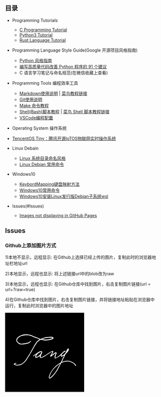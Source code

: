 
## 目录

- Programming Tutorials
  - [C Programming Tutorial](./Documentation/CProgrammingTutorial.md)
  - [Python3 Tutorial](./Documentation/Python3Tutorial.md)
  - [Rust Language Tutorial](./Documentation/RustProgrammingTutorial.md)

- Programming Language Style Guide(Google 开源项目风格指南)
  - [Python 风格指南](https://zh-google-styleguide.readthedocs.io/en/latest/google-python-styleguide/contents/)
  - [编写高质量代码改善 Python 程序的 91 个建议](https://l1nwatch.gitbook.io/writing_solid_python_code_gitbook/)
  - C 语言学习笔记与命名规范(在微信收藏上查看)

- Programming Tools 编程效率工具
  - [Markdown使用说明](./doc/MarkdownUsageInstructions.md) | [菜鸟教程链接](https://www.runoob.com/markdown/md-image.html "")
  - [Git使用说明](./doc/GitUsageInstructions.md.md "")
  - [Make 命令教程](./doc/MakeCommandTutorial.md)
  - [Shell(Bash)脚本教程](./doc/BashLinuxShell.md) | [菜鸟 Shell 脚本教程链接](https://www.runoob.com/linux/linux-shell.html)
  - [VSCode编程配置](./doc/VSCodeConfig.md)

- Operating System 操作系统
 - [TencentOS Tiny：腾讯开源IoTOS物联网实时操作系统](https://github.com/OpenAtomFoundation/TencentOS-tiny)

- Linux Debain
  - [Linux 系统目录命名风格](./doc/LinuxSystemDirectoryNamingStyle.md)
  - [Linux Debian 常用命令](./doc/LinuxDebainCommand.md)

- Windows10
  - [KeybordMapping键盘映射方法](./doc/KeybordMapping.md)
  - [Windows10常用命令](./doc/WindowsCommand.md)
  - [Windows10安装Linux发行版Debian子系统wsl](./Documentation/InstallDebianOnWSL.md)

- Issues(#Issues)
  - [Images not displaying in GitHub Pages](#github上添加图片方式)

## Issues
### Github上添加图片方式
  1)本地不显示，远程显示:  在Github上选择已经上传的图片，复制此时的浏览器地址栏地址url

  2)本地显示，远程也显示:  将上述链接url中的blob改为raw

  3)本地显示，远程也显示:  在Github仓库中找到图片，右击复制图片链接(url = url+?raw=true)

  4)在Github仓库中找到图片，右击复制图片链接，并将链接地址粘贴在浏览器中运行，复制此时浏览器中的图片地址

![tang手写体图片GitHub地址](https://github.com/imtangsheng/tangsheng/raw/main/Resource/tang.png "tang手写体")